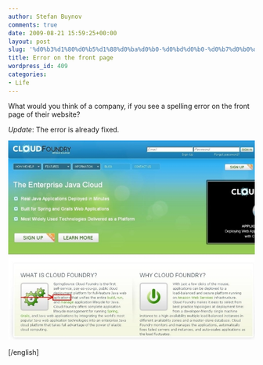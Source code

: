 ```yaml
---
author: Stefan Buynov
comments: true
date: 2009-08-21 15:59:25+00:00
layout: post
slug: '%d0%b3%d1%80%d0%b5%d1%88%d0%ba%d0%b0-%d0%bd%d0%b0-%d0%b7%d0%b0%d0%b3%d0%bb%d0%b0%d0%b2%d0%bd%d0%b0%d1%82%d0%b0-%d1%81%d1%82%d1%80%d0%b0%d0%bd%d0%b8%d1%86%d0%b0'
title: Error on the front page
wordpress_id: 409
categories:
- Life
---
```


What would you think of a company, if you see a spelling error on the front page of their website?

_Update_: The error is already fixed.

[![Front page error](/images/2009/08/front_page_error21.jpg)](http://www.cloudfoundry.com/)

[/english]
